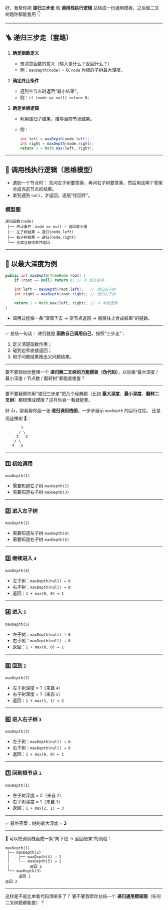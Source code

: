 好，我帮你把 **递归三步走** 和 **调用栈执行逻辑** 总结成一份通用模板，之后做二叉树题你都能套用 👇

---

## 🪜 递归三步走（套路）

1. **确定函数定义**

   * 想清楚函数的意义（输入是什么？返回什么？）
   * 例：`maxDepth(node)` = 以 `node` 为根的子树最大深度。

2. **确定终止条件**

   * 遇到空节点时返回“最小结果”。
   * 例：`if (node == null) return 0;`

3. **确定单层逻辑**

   * 利用递归子结果，推导当前节点结果。
   * 例：

     ```java
     int left = maxDepth(node.left);
     int right = maxDepth(node.right);
     return 1 + Math.max(left, right);
     ```

---

## 🔄 调用栈执行逻辑（思维模型）

* 遇到一个节点时：
  先问左子树要答案，再问右子树要答案，然后用这两个答案合成当前节点的结果。
* 直到遇到 `null`，才返回，逐层“往回传”。

### 模型图

```
递归函数(node)
 ├── 终止条件：node == null → 返回最小值
 ├── 左子树结果 = 递归(node.left)
 ├── 右子树结果 = 递归(node.right)
 └── 合成当前结果并返回
```

---

## 🌲 以最大深度为例

```java
public int maxDepth(TreeNode root) {
    if (root == null) return 0; // ② 终止条件

    int left = maxDepth(root.left);   // 递归左子树
    int right = maxDepth(root.right); // 递归右子树

    return 1 + Math.max(left, right); // ③ 单层逻辑
}
```

* 调用过程像一条“深潜下去 → 空节点返回 → 层层往上合成结果”的链路。

---

✅ 总结一句话：
递归就是 **函数自己调用自己**，按照“三步走”：

1. 定义清楚函数作用；
2. 碰到边界直接返回；
3. 用子问题结果推出父问题结果。

---

要不要我给你整理一个 **递归解二叉树的万能模板（伪代码）**，以后像“最大深度 / 最小深度 / 节点数 / 翻转树”都能直接套？

---

要不要我帮你用“递归三步走”把几个经典题（比如 **最大深度**、**最小深度**、**翻转二叉树**）都梳理成模版？这样你会一看就能套。


好 👍，那我帮你画一张 **递归调用栈图**，一步步展示 `maxDepth` 的运行过程。
还是用这棵树 🌲：

```
       1
      / \
     2   3
    / \
   4   5
```

---

### 1️⃣ 初始调用

```
maxDepth(1)
```

* 需要知道左子树 `maxDepth(2)`
* 需要知道右子树 `maxDepth(3)`

---

### 2️⃣ 进入左子树

```
maxDepth(2)
```

* 需要知道左子树 `maxDepth(4)`
* 需要知道右子树 `maxDepth(5)`

---

### 3️⃣ 继续进入 `4`

```
maxDepth(4)
```

* 左子树：`maxDepth(null) → 0`
* 右子树：`maxDepth(null) → 0`
* 返回：`1 + max(0, 0) = 1`

---

### 4️⃣ 进入 `5`

```
maxDepth(5)
```

* 左子树：`maxDepth(null) → 0`
* 右子树：`maxDepth(null) → 0`
* 返回：`1 + max(0, 0) = 1`

---

### 5️⃣ 回到 `2`

```
maxDepth(2)
```

* 左子树深度 = 1（来自 `4`）
* 右子树深度 = 1（来自 `5`）
* 返回：`1 + max(1, 1) = 2`

---

### 6️⃣ 进入右子树 `3`

```
maxDepth(3)
```

* 左子树：`maxDepth(null) → 0`
* 右子树：`maxDepth(null) → 0`
* 返回：`1 + max(0, 0) = 1`

---

### 7️⃣ 回到根节点 `1`

```
maxDepth(1)
```

* 左子树深度 = 2（来自 `2`）
* 右子树深度 = 1（来自 `3`）
* 返回：`1 + max(2, 1) = 3`

---

✅ 最终答案：树的最大深度 = **3**

---

📌 可以把调用栈画成一条“向下钻 → 返回结果”的流程：

```
maxDepth(1)
 ├── maxDepth(2)
 │    ├── maxDepth(4) → 1
 │    └── maxDepth(5) → 1
 │         返回 2
 └── maxDepth(3)
      返回 1
返回 3
```

---

这样是不是比单看代码清晰多了？
要不要我帮你总结一个 **递归通用模板图**（任何二叉树题都能套）？
